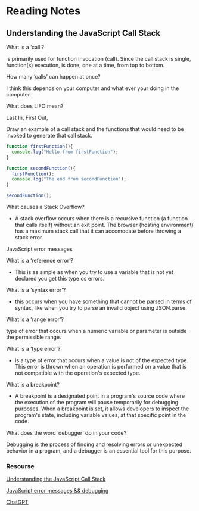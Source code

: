 # Reading Notes

## Understanding the JavaScript Call Stack

What is a ‘call’?

is primarily used for function invocation (call). Since the call stack is single, function(s) execution, is done, one at a time, from top to bottom.

How many ‘calls’ can happen at once?

I think this depends on your computer and what ever your doing in the computer.

What does LIFO mean?

Last In, First Out,

Draw an example of a call stack and the functions that would need to be invoked to generate that call stack.

```javascript
function firstFunction(){
  console.log("Hello from firstFunction");
}

function secondFunction(){
  firstFunction();
  console.log("The end from secondFunction");
}

secondFunction();
```

What causes a Stack Overflow?

* A stack overflow occurs when there is a recursive function (a function that calls itself) without an exit point. The browser (hosting environment) has a maximum stack call that it can accomodate before throwing a stack error.

JavaScript error messages

What is a ‘reference error’?

* This is as simple as when you try to use a variable that is not yet declared you get this type os errors.

What is a ‘syntax error’?

* this occurs when you have something that cannot be parsed in terms of syntax, like when you try to parse an invalid object using JSON.parse.

What is a ‘range error’?

type of error that occurs when a numeric variable or parameter is outside the permissible range.

What is a ‘type error’?

* is a type of error that occurs when a value is not of the expected type. This error is thrown when an operation is performed on a value that is not compatible with the operation's expected type.

What is a breakpoint?

* A breakpoint is a designated point in a program's source code where the execution of the program will pause temporarily for debugging purposes. When a breakpoint is set, it allows developers to inspect the program's state, including variable values, at that specific point in the code.

What does the word ‘debugger’ do in your code?

Debugging is the process of finding and resolving errors or unexpected behavior in a program, and a debugger is an essential tool for this purpose.

### Resourse

[Understanding the JavaScript Call Stack](https://www.freecodecamp.org/news/understanding-the-javascript-call-stack-861e41ae61d4)

[JavaScript error messages && debugging](https://codeburst.io/javascript-error-messages-debugging-d23f84f0ae7c)

[ChatGPT](https://chat.openai.com/)

